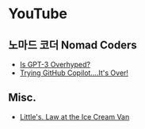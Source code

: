 # YouTube
## 노마드 코더 Nomad Coders
* [Is GPT-3 Overhyped?](https://www.youtube.com/watch?v=O9flTs5Wl9U)
* [Trying GitHub Copilot....It's Over!](https://www.youtube.com/watch?v=x_Yw2f161CU)

## Misc.
* [Little's. Law at the Ice Cream Van](https://www.youtube.com/watch?v=raRpbsWQBCo)
